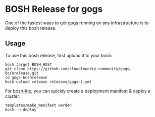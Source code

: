 # BOSH Release for gogs
One of the fastest ways to get [gogs](http://gogs.io/) running on any infrastructure is to deploy this bosh release.

## Usage

To use this bosh release, first upload it to your bosh:

```
bosh target BOSH_HOST
git clone https://github.com/cloudfoundry-community/gogs-boshrelease.git
cd gogs-boshrelease
bosh upload release releases/gogs-1.yml
```

For [bosh-lite](https://github.com/cloudfoundry/bosh-lite), you can quickly create a deployment manifest & deploy a cluster:

```
templates/make_manifest warden
bosh -n deploy
```
